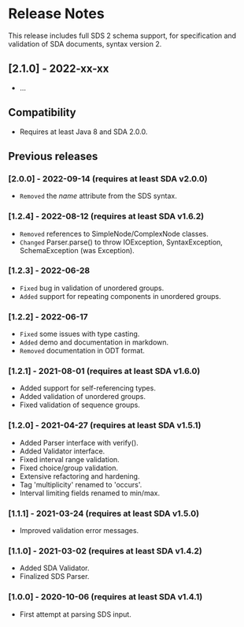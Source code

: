 # Release Notes

This release includes full SDS 2 schema support, for specification and 
validation of SDA documents, syntax version 2.

## [2.1.0] - 2022-xx-xx
- ...

## Compatibility

- Requires at least Java 8 and SDA 2.0.0.

## Previous releases

### [2.0.0] - 2022-09-14 (requires at least SDA v2.0.0)
- `Removed` the *name* attribute from the SDS syntax.

### [1.2.4] - 2022-08-12 (requires at least SDA v1.6.2)
- `Removed` references to SimpleNode/ComplexNode classes.
- `Changed` Parser.parse() to throw IOException, SyntaxException, 
SchemaException (was Exception).

### [1.2.3] - 2022-06-28
- `Fixed` bug in validation of unordered groups.
- `Added` support for repeating components in unordered groups.

### [1.2.2] - 2022-06-17
- `Fixed` some issues with type casting.
- `Added` demo and documentation in markdown.
- `Removed` documentation in ODT format.

### [1.2.1] - 2021-08-01 (requires at least SDA v1.6.0)
- Added support for self-referencing types.
- Added validation of unordered groups.
- Fixed validation of sequence groups.

### [1.2.0] - 2021-04-27 (requires at least SDA v1.5.1)
- Added Parser interface with verify().
- Added Validator interface.
- Fixed interval range validation.
- Fixed choice/group validation.
- Extensive refactoring and hardening.
- Tag 'multiplicity' renamed to 'occurs'.
- Interval limiting fields renamed to min/max.

### [1.1.1] - 2021-03-24 (requires at least SDA v1.5.0)
- Improved validation error messages.

### [1.1.0] - 2021-03-02 (requires at least SDA v1.4.2)
- Added SDA Validator.
- Finalized SDS Parser.

### [1.0.0] - 2020-10-06 (requires at least SDA v1.4.1)
- First attempt at parsing SDS input.
